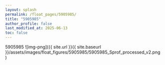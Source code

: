 ```yaml
---
layout: splash
permalink: /float_pages/5905985/
title: "5905985"
author_profile: false
last_modified_at: 2025-06-13
toc: false
---
```

 
5905985
![img-png]({{ site.url }}{{ site.baseurl }}/assets/images/float_figures/5905985/5905985_Sprof_processed_v2.png)